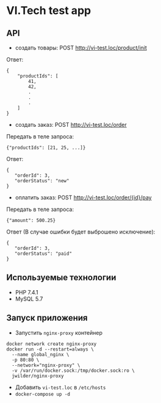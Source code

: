 # VI.Tech test app

## API

- создать товары: POST http://vi-test.loc/product/init  

Ответ:
```
{
    "productIds": [
        41,
        42,
        .
        .
        .
    ]
}
```

- создать заказ: POST http://vi-test.loc/order  

Передать в теле запроса:  
```
{"productIds": [21, 25, ...]}
```
Ответ:
``` 
{
   "orderId": 3,
   "orderStatus": "new"
} 
```

- оплатить заказ: POST http://vi-test.loc/order/{id}/pay  

Передать в теле запроса:  
```
{"amount": 500.25}
```
Ответ (В случае ошибки будет выброшено исключение):
``` 
{
   "orderId": 3,
   "orderStatus": "paid"
} 
```

## Используемые технологии

- PHP 7.4.1
- MySQL 5.7

## Запуск приложения

- Запустить `nginx-proxy` контейнер

```
docker network create nginx-proxy
docker run -d --restart=always \
  --name global_nginx \
  -p 80:80 \
  --network="nginx-proxy" \
  -v /var/run/docker.sock:/tmp/docker.sock:ro \
  jwilder/nginx-proxy

```

- Добавить `vi-test.loc` в `/etc/hosts`
- `docker-compose up -d`